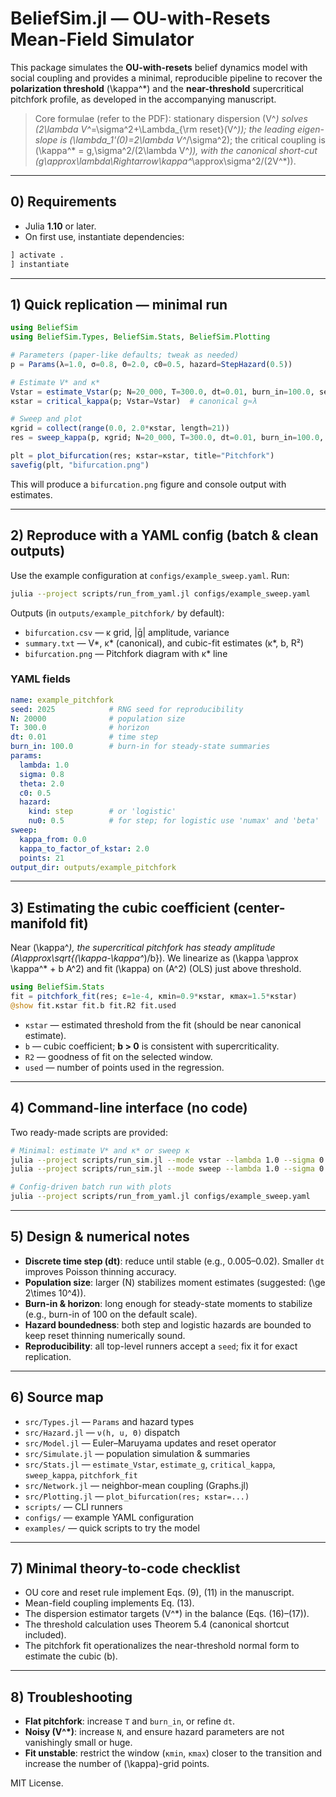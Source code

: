 # BeliefSim.jl — OU-with-Resets Mean-Field Simulator

This package simulates the **OU-with-resets** belief dynamics model with social coupling and provides
a minimal, reproducible pipeline to recover the **polarization threshold** \(\kappa^\*\) and the
**near-threshold** supercritical pitchfork profile, as developed in the accompanying manuscript.

> Core formulae (refer to the PDF): stationary dispersion \(V^*\) solves \(2\lambda V^*=\sigma^2+\Lambda_{\rm reset}(V^*)\);
> the leading eigen-slope is \(\lambda_1'(0)=2\lambda V^*/\sigma^2\); the critical coupling is
> \(\kappa^* = g\,\sigma^2/(2\lambda V^*)\), with the canonical short-cut \(g\approx\lambda\Rightarrow\kappa^*\approx\sigma^2/(2V^*)\).

---

## 0) Requirements

- Julia **1.10** or later.
- On first use, instantiate dependencies:

```julia
] activate .
] instantiate
```

---

## 1) Quick replication — minimal run

```julia
using BeliefSim
using BeliefSim.Types, BeliefSim.Stats, BeliefSim.Plotting

# Parameters (paper-like defaults; tweak as needed)
p = Params(λ=1.0, σ=0.8, Θ=2.0, c0=0.5, hazard=StepHazard(0.5))

# Estimate V* and κ*
Vstar = estimate_Vstar(p; N=20_000, T=300.0, dt=0.01, burn_in=100.0, seed=123)
κstar = critical_kappa(p; Vstar=Vstar)  # canonical g≈λ

# Sweep and plot
κgrid = collect(range(0.0, 2.0*κstar, length=21))
res = sweep_kappa(p, κgrid; N=20_000, T=300.0, dt=0.01, burn_in=100.0, seed=42)

plt = plot_bifurcation(res; κstar=κstar, title="Pitchfork")
savefig(plt, "bifurcation.png")
```

This will produce a `bifurcation.png` figure and console output with estimates.

---

## 2) Reproduce with a YAML config (batch & clean outputs)

Use the example configuration at `configs/example_sweep.yaml`. Run:

```bash
julia --project scripts/run_from_yaml.jl configs/example_sweep.yaml
```

Outputs (in `outputs/example_pitchfork/` by default):
- `bifurcation.csv` — κ grid, |ḡ| amplitude, variance
- `summary.txt` — V*, κ* (canonical), and cubic-fit estimates (κ*, b, R²)
- `bifurcation.png` — Pitchfork diagram with κ* line

### YAML fields

```yaml
name: example_pitchfork
seed: 2025            # RNG seed for reproducibility
N: 20000              # population size
T: 300.0              # horizon
dt: 0.01              # time step
burn_in: 100.0        # burn-in for steady-state summaries
params:
  lambda: 1.0
  sigma: 0.8
  theta: 2.0
  c0: 0.5
  hazard:
    kind: step        # or 'logistic'
    nu0: 0.5          # for step; for logistic use 'numax' and 'beta'
sweep:
  kappa_from: 0.0
  kappa_to_factor_of_kstar: 2.0
  points: 21
output_dir: outputs/example_pitchfork
```

---

## 3) Estimating the cubic coefficient (center-manifold fit)

Near \(\kappa^*\), the supercritical pitchfork has steady amplitude \(A\approx\sqrt{(\kappa-\kappa^*)/b}\).
We linearize as \(\kappa \approx \kappa^* + b A^2\) and fit \(\kappa\) on \(A^2\) (OLS) just above
threshold.

```julia
using BeliefSim.Stats
fit = pitchfork_fit(res; ε=1e-4, κmin=0.9*κstar, κmax=1.5*κstar)
@show fit.κstar fit.b fit.R2 fit.used
```

- `κstar` — estimated threshold from the fit (should be near canonical estimate).
- `b` — cubic coefficient; **b > 0** is consistent with supercriticality.
- `R2` — goodness of fit on the selected window.
- `used` — number of points used in the regression.

---

## 4) Command-line interface (no code)

Two ready-made scripts are provided:

```bash
# Minimal: estimate V* and κ* or sweep κ
julia --project scripts/run_sim.jl --mode vstar --lambda 1.0 --sigma 0.8 --theta 2.0 --c0 0.5 --nu0 0.5
julia --project scripts/run_sim.jl --mode sweep --lambda 1.0 --sigma 0.8 --theta 2.0 --c0 0.5 --nu0 0.5

# Config-driven batch run with plots
julia --project scripts/run_from_yaml.jl configs/example_sweep.yaml
```

---

## 5) Design & numerical notes

- **Discrete time step \(dt\)**: reduce until stable (e.g., 0.005–0.02). Smaller `dt` improves Poisson thinning accuracy.
- **Population size**: larger \(N\) stabilizes moment estimates (suggested: \(\ge 2\times 10^4\)).
- **Burn-in & horizon**: long enough for steady-state moments to stabilize (e.g., burn-in of 100 on the default scale).
- **Hazard boundedness**: both step and logistic hazards are bounded to keep reset thinning numerically sound.
- **Reproducibility**: all top-level runners accept a `seed`; fix it for exact replication.

---

## 6) Source map

- `src/Types.jl` — `Params` and hazard types
- `src/Hazard.jl` — `ν(h, u, Θ)` dispatch
- `src/Model.jl` — Euler–Maruyama updates and reset operator
- `src/Simulate.jl` — population simulation & summaries
- `src/Stats.jl` — `estimate_Vstar`, `estimate_g`, `critical_kappa`, `sweep_kappa`, `pitchfork_fit`
- `src/Network.jl` — neighbor-mean coupling (Graphs.jl)
- `src/Plotting.jl` — `plot_bifurcation(res; κstar=...)`
- `scripts/` — CLI runners
- `configs/` — example YAML configuration
- `examples/` — quick scripts to try the model

---

## 7) Minimal theory-to-code checklist

- OU core and reset rule implement Eqs. (9), (11) in the manuscript.
- Mean-field coupling implements Eq. (13).
- The dispersion estimator targets \(V^*\) in the balance (Eqs. (16)–(17)).
- The threshold calculation uses Theorem 5.4 (canonical shortcut included).
- The pitchfork fit operationalizes the near-threshold normal form to estimate the cubic \(b\).

---

## 8) Troubleshooting

- **Flat pitchfork**: increase `T` and `burn_in`, or refine `dt`.
- **Noisy \(V^*\)**: increase `N`, and ensure hazard parameters are not vanishingly small or huge.
- **Fit unstable**: restrict the window (`κmin`, `κmax`) closer to the transition and increase the number of \(\kappa\)-grid points.

MIT License.
